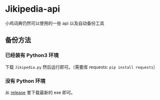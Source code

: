 # Jikipedia-api
小鸡词典仍然可以使用的一些 api 以及自动备份工具

## 备份方法
### 已经装有 Python3 环境

下载 `Jikipedia.py` 然后运行即可。（需要库 requests: `pip install requests`）

### 没有 Python 环境

从 [release]() 里下载最新的 exe 即可。